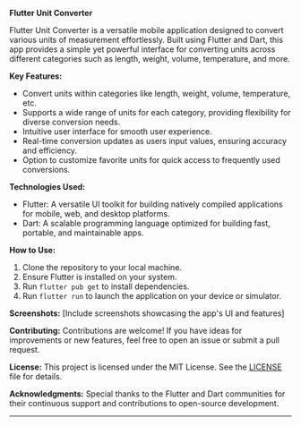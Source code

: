 **Flutter Unit Converter**

Flutter Unit Converter is a versatile mobile application designed to convert various units of measurement effortlessly. Built using Flutter and Dart, this app provides a simple yet powerful interface for converting units across different categories such as length, weight, volume, temperature, and more.

**Key Features:**
- Convert units within categories like length, weight, volume, temperature, etc.
- Supports a wide range of units for each category, providing flexibility for diverse conversion needs.
- Intuitive user interface for smooth user experience.
- Real-time conversion updates as users input values, ensuring accuracy and efficiency.
- Option to customize favorite units for quick access to frequently used conversions.

**Technologies Used:**
- Flutter: A versatile UI toolkit for building natively compiled applications for mobile, web, and desktop platforms.
- Dart: A scalable programming language optimized for building fast, portable, and maintainable apps.

**How to Use:**
1. Clone the repository to your local machine.
2. Ensure Flutter is installed on your system.
3. Run `flutter pub get` to install dependencies.
4. Run `flutter run` to launch the application on your device or simulator.

**Screenshots:**
[Include screenshots showcasing the app's UI and features]

**Contributing:**
Contributions are welcome! If you have ideas for improvements or new features, feel free to open an issue or submit a pull request.

**License:**
This project is licensed under the MIT License. See the [LICENSE](LICENSE) file for details.

**Acknowledgments:**
Special thanks to the Flutter and Dart communities for their continuous support and contributions to open-source development.

---

